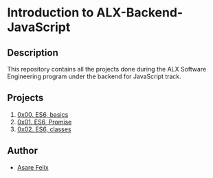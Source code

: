 # Introduction to ALX-Backend-JavaScript

## Description

This repository contains all the projects done during the ALX Software Engineering program under the backend for JavaScript track.

## Projects

1. [0x00. ES6, basics](./0x00-ES6_basics)
2. [0x01. ES6, Promise](./0x01-ES6_promise)
3. [0x02. ES6, classes](./0x02-ES6_classes)

## Author

- [Asare Felix](https://github.com/flexywork327/)
